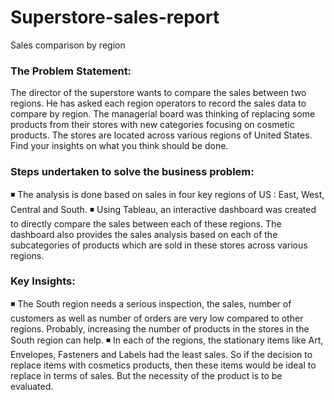 # Superstore-sales-report
Sales comparison by region

### The Problem Statement:

The director of the superstore wants to compare the sales between two regions. He has asked each region operators to record the sales data to compare by region. The managerial board was thinking of replacing some products from their stores with new categories focusing on cosmetic products. The stores are located across various regions of United States. Find your insights on what you think should be done.

### Steps undertaken to solve the business problem:
◾ The analysis is done based on sales in four key regions of US : East, West, Central and South.
◾ Using Tableau, an interactive dashboard was created to directly compare the sales between each of these regions. The dashboard also provides the sales analysis based on each of the subcategories of products which are sold in these stores across various regions.

### Key Insights:
◾ The South region needs a serious inspection, the sales, number of customers as well as number of orders are very low compared to other regions. Probably, increasing the number of products in the stores in the South region can help.
◾ In each of the regions, the stationary items like Art, Envelopes, Fasteners and Labels had the least sales. So if the decision to replace items with cosmetics products, then these items would be ideal to replace in terms of sales. But the necessity of the product is to be evaluated.
